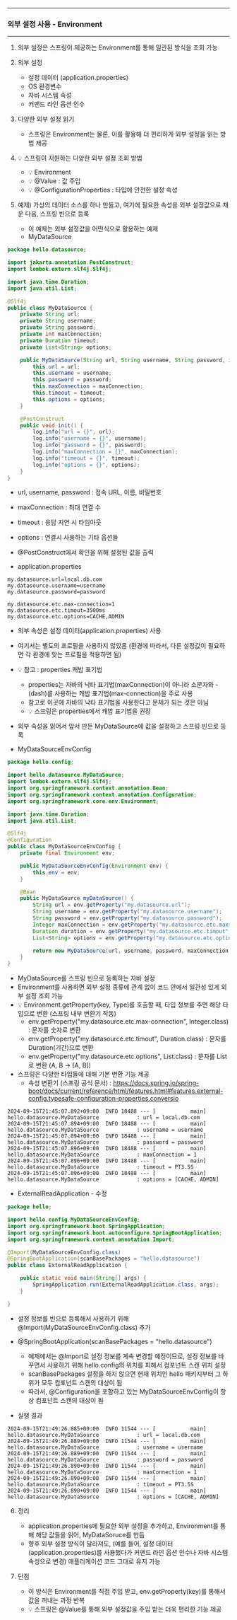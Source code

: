 -----
### 외부 설정 사용 - Environment
-----
1. 외부 설정은 스프링이 제공하는 Environment를 통해 일관된 방식을 조회 가능
2. 외부 설정
   - 설정 데이터 (application.properties)
   - OS 환경변수
   - 자바 시스템 속성
   - 커맨드 라인 옵션 인수

3. 다양한 외부 설정 읽기
   - 스프링은 Environment는 물론, 이를 활용해 더 편리하게 외부 설정을 읽는 방법 제공

4. 💡 스프링이 지원하는 다양한 외부 설정 조회 방법
   - 💡 Environment
   - 💡 @Value : 값 주입
   - 💡 @ConfigurationProperties : 타입에 안전한 설정 속성

5. 예제) 가상의 데이터 소스를 하나 만들고, 여기에 필요한 속성을 외부 설정값으로 채운 다음, 스프링 빈으로 등록
   - 이 예제는 외부 설정값을 어떤식으로 활용하는 예제
   - MyDataSource
```java
package hello.datasource;

import jakarta.annotation.PostConstruct;
import lombok.extern.slf4j.Slf4j;

import java.time.Duration;
import java.util.List;

@Slf4j
public class MyDataSource {
    private String url;
    private String username;
    private String password;
    private int maxConnection;
    private Duration timeout;
    private List<String> options;

    public MyDataSource(String url, String username, String password, int maxConnection, Duration timeout, List<String> options) {
        this.url = url;
        this.username = username;
        this.password = password;
        this.maxConnection = maxConnection;
        this.timeout = timeout;
        this.options = options;
    }

    @PostConstruct
    public void init() {
        log.info("url = {}", url);
        log.info("username = {}", username);
        log.info("password = {}", password);
        log.info("maxConnection = {}", maxConnection);
        log.info("timeout = {}", timeout);
        log.info("options = {}", options);
    }
}
```
  - url, username, password : 접속 URL, 이름, 비밀번호
  - maxConnection : 최대 연결 수
  - timeout : 응답 지연 시 타임아웃
  - options : 연결시 사용하는 기타 옵션들
  - @PostConstruct에서 확인을 위해 설정된 값을 출력
  
  - application.properties
```properties
my.datasource.url=local.db.com
my.datasource.username=username
my.datasource.password=password

my.datasource.etc.max-connection=1
my.datasource.etc.timout=3500ms
my.datasource.etc.options=CACHE,ADMIN
```
  - 외부 속성은 설정 데이터(application.properties) 사용
  - 여기서는 별도의 프로필을 사용하지 않았음 (환경에 따라서, 다른 설정값이 필요하면 각 환경에 맞는 프로필을 적용하면 됨)

  - 💡 참고 : properties 캐밥 표기법
    + properties는 자바의 낙타 표기법(maxConnection)이 아니라 소문자와 -(dash)를 사용하는 캐밥 표기법(max-connection)을 주로 사용
    + 참고로 이곳에 자바의 낙타 표기법을 사용한다고 문제가 되는 것은 아님
    + 💡 스프링은 properties에서 캐밥 표기법을 권장

  - 외부 속성을 읽어서 앞서 만든 MyDataSource에 값을 설정하고 스프링 빈으로 등록
  - MyDataSourceEnvConfig
```java
package hello.config;

import hello.datasource.MyDataSource;
import lombok.extern.slf4j.Slf4j;
import org.springframework.context.annotation.Bean;
import org.springframework.context.annotation.Configuration;
import org.springframework.core.env.Environment;

import java.time.Duration;
import java.util.List;

@Slf4j
@Configuration
public class MyDataSourceEnvConfig {
    private final Environment env;

    public MyDataSourceEnvConfig(Environment env) {
        this.env = env;
    }

    @Bean
    public MyDataSource myDataSource() {
        String url = env.getProperty("my.datasource.url");
        String username = env.getProperty("my.datasource.username");
        String password = env.getProperty("my.datasource.password");
        Integer maxConnection = env.getProperty("my.datasource.etc.max-connection", Integer.class);
        Duration duration = env.getProperty("my.datasource.etc.timout", Duration.class); // ms는 milli second로 인식
        List<String> options = env.getProperty("my.datasource.etc.options", List.class);

        return new MyDataSource(url, username, password, maxConnection, duration, options);
    }
}
```
  - MyDataSource를 스프링 빈으로 등록하는 자바 설정
  - Environment를 사용하면 외부 설정 종류에 관계 없이 코드 안에서 일관성 있게 외부 설정 조회 가능
  - 💡 Environment.getProperty(key, Type)를 호출할 때, 타입 정보를 주면 해당 타입으로 변환 (스프링 내부 변환기 작동)
    + env.getProperty("my.datasource.etc.max-connection", Integer.class) : 문자를 숫자로 변환
    + env.getProperty("my.datasource.etc.timout", Duration.class) : 문자를 Duration(기간)으로 변환
    + env.getProperty("my.datasource.etc.options", List.class) : 문자를 List로 변환 (A, B → [A, B])
  - 스프링은 다양한 타입들에 대해 기본 변환 기능 제공
    + 속성 변환기 (스프링 공식 문서) : https://docs.spring.io/spring-boot/docs/current/reference/html/features.html#features.external-config.typesafe-configuration-properties.conversio
```
2024-09-15T21:45:07.892+09:00  INFO 18488 --- [           main] hello.datasource.MyDataSource            : url = local.db.com
2024-09-15T21:45:07.894+09:00  INFO 18488 --- [           main] hello.datasource.MyDataSource            : username = username
2024-09-15T21:45:07.894+09:00  INFO 18488 --- [           main] hello.datasource.MyDataSource            : password = password
2024-09-15T21:45:07.896+09:00  INFO 18488 --- [           main] hello.datasource.MyDataSource            : maxConnection = 1
2024-09-15T21:45:07.896+09:00  INFO 18488 --- [           main] hello.datasource.MyDataSource            : timeout = PT3.5S
2024-09-15T21:45:07.896+09:00  INFO 18488 --- [           main] hello.datasource.MyDataSource            : options = [CACHE, ADMIN]
```

  - ExternalReadApplication - 수정
```java
package hello;

import hello.config.MyDataSourceEnvConfig;
import org.springframework.boot.SpringApplication;
import org.springframework.boot.autoconfigure.SpringBootApplication;
import org.springframework.context.annotation.Import;

@Import(MyDataSourceEnvConfig.class)
@SpringBootApplication(scanBasePackages = "hello.datasource")
public class ExternalReadApplication {

    public static void main(String[] args) {
        SpringApplication.run(ExternalReadApplication.class, args);
    }

}
```
  - 설정 정보를 빈으로 등록해서 사용하기 위해 @Import(MyDataSourceEnvConfig.class) 추가
  - @SpringBootApplication(scanBasePackages = "hello.datasource")
    + 예제에서는 @Import로 설정 정보를 계속 변경할 예정이므로, 설정 정보를 바꾸면서 사용하기 위해 hello.config의 위치를 피해서 컴포넌트 스캔 위치 설정
    + scanBasePackages 설정을 하지 않으면 현재 위치인 hello 패키지부터 그 하위가 모두 컴포넌트 스캔의 대상이 됨
    + 따라서, @Configuration을 포함하고 있는 MyDataSourceEnvConfig이 항상 컴포넌트 스캔의 대상이 됨

  - 실행 결과
```
2024-09-15T21:49:26.885+09:00  INFO 11544 --- [           main] hello.datasource.MyDataSource            : url = local.db.com
2024-09-15T21:49:26.889+09:00  INFO 11544 --- [           main] hello.datasource.MyDataSource            : username = username
2024-09-15T21:49:26.889+09:00  INFO 11544 --- [           main] hello.datasource.MyDataSource            : password = password
2024-09-15T21:49:26.890+09:00  INFO 11544 --- [           main] hello.datasource.MyDataSource            : maxConnection = 1
2024-09-15T21:49:26.890+09:00  INFO 11544 --- [           main] hello.datasource.MyDataSource            : timeout = PT3.5S
2024-09-15T21:49:26.890+09:00  INFO 11544 --- [           main] hello.datasource.MyDataSource            : options = [CACHE, ADMIN]
```

6. 정리
   - application.properties에 필요한 외부 설정을 추가하고, Environment를 통해 해당 값들을 읽어, MyDataSoruce를 만듬
   - 향후 외부 설정 방식이 달라져도, (예를 들어, 설정 데이터(application.properties)를 사용했다가 커맨드 라인 옵션 인수나 자바 시스템 속성으로 변경) 애플리케이션 코드 그대로 유지 가능

7. 단점
   - 이 방식은 Environment를 직접 주입 받고, env.getProperty(key)를 통해서 값을 꺼내는 과정 반복
   - 💡 스프링은 @Value를 통해 외부 설정값을 주입 받는 더욱 편리한 기능 제공
  
